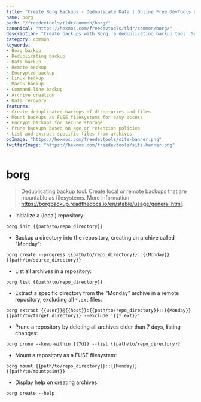 ```yaml
---
title: "Create Borg Backups - Deduplicate Data | Online Free DevTools by Hexmos"
name: borg
path: "/freedevtools/tldr/common/borg/"
canonical: "https://hexmos.com/freedevtools/tldr/common/borg/"
description: "Create backups with Borg, a deduplicating backup tool. Securely store and manage your data with efficient compression and encryption. Free online tool, no registration required."
category: common
keywords:
- Borg backup
- Deduplicating backup
- Data backup
- Remote backup
- Encrypted backup
- Linux backup
- MacOS backup
- Command-line backup
- Archive creation
- Data recovery
features:
- Create deduplicated backups of directories and files
- Mount backups as FUSE filesystems for easy access
- Encrypt backups for secure storage
- Prune backups based on age or retention policies
- List and extract specific files from archives
ogImage: "https://hexmos.com/freedevtools/site-banner.png"
twitterImage: "https://hexmos.com/freedevtools/site-banner.png"
---
```


# borg

> Deduplicating backup tool.
> Create local or remote backups that are mountable as filesystems.
> More information: <https://borgbackup.readthedocs.io/en/stable/usage/general.html>.

- Initialize a (local) repository:

`borg init {{path/to/repo_directory}}`

- Backup a directory into the repository, creating an archive called "Monday":

`borg create --progress {{path/to/repo_directory}}::{{Monday}} {{path/to/source_directory}}`

- List all archives in a repository:

`borg list {{path/to/repo_directory}}`

- Extract a specific directory from the "Monday" archive in a remote repository, excluding all `*.ext` files:

`borg extract {{user}}@{{host}}:{{path/to/repo_directory}}::{{Monday}} {{path/to/target_directory}} --exclude '{{*.ext}}'`

- Prune a repository by deleting all archives older than 7 days, listing changes:

`borg prune --keep-within {{7d}} --list {{path/to/repo_directory}}`

- Mount a repository as a FUSE filesystem:

`borg mount {{path/to/repo_directory}}::{{Monday}} {{path/to/mountpoint}}`

- Display help on creating archives:

`borg create --help`
